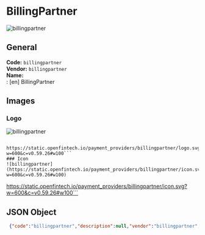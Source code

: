 # BillingPartner 
![billingpartner](https://static.openfintech.io/payment_providers/billingpartner/logo.svg?w=600&c=v0.59.26#w100)  
## General 
**Code:** `billingpartner`  
**Vendor:** `billingpartner`  
**Name:**  
:	[en] BillingPartner  
## Images 
### Logo 
![billingpartner](https://static.openfintech.io/payment_providers/billingpartner/logo.svg?w=600&c=v0.59.26#w100)  
```
 https://static.openfintech.io/payment_providers/billingpartner/logo.svg?w=600&c=v0.59.26#w100```  
### Icon 
![billingpartner](https://static.openfintech.io/payment_providers/billingpartner/icon.svg?w=600&c=v0.59.26#w100)  
```
 https://static.openfintech.io/payment_providers/billingpartner/icon.svg?w=600&c=v0.59.26#w100```  
## JSON Object 
```json
 {"code":"billingpartner","description":null,"vendor":"billingpartner","categories":null,"countries":null,"payment_method":null,"payout_method":null,"metadata":{"about_payments_code":"billingpartner"},"name":{"en":"BillingPartner"}}```  
